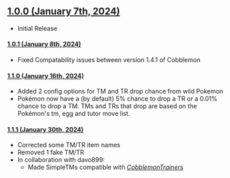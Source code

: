 ## [1.0.0 (January 7th, 2024)](#1-0-0)
- Initial Release

#### [1.0.1 (January 8th, 2024)](#1-0-1)
- Fixed Compatability issues between version  1.4.1 of Cobblemon

#### [1.1.0 (January 16th, 2024)](#1-1-0)
- Added 2 config options for TM and TR drop chance from wild Pokemon
- Pokémon now have a (by default) 5% chance to drop a TR or a 0.01% chance to drop a TM.
TMs and TRs that drop are based on the Pokémon's tm, egg and tutor move list.

#### [1.1.1 (January 30th, 2024)](#1-1-1)
- Corrected some TM/TR item names
- Removed 1 fake TM/TR
- In collaboration with davo899:
    - Made SimpleTMs compatible with *[CobblemonTrainers](https://www.curseforge.com/minecraft/mc-mods/cobblemontrainers)*